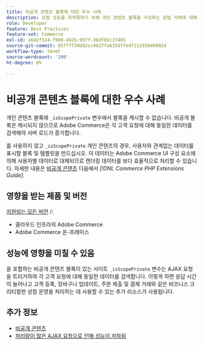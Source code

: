```yaml
---
title: 비공개 콘텐츠 블록에 대한 우수 사례
description: 상점 성능을 최적화하기 위해 개인 콘텐츠 블록을 구성하는 모범 사례에 대해 알아봅니다.
role: Developer
feature: Best Practices
feature-set: Commerce
exl-id: a6d2f324-f9b9-4b2b-997f-36df02c37465
source-git-commit: 95ffff39d82cc9027fa633dffedf15193040802d
workflow-type: tm+mt
source-wordcount: '200'
ht-degree: 0%

---
```


# 비공개 콘텐츠 블록에 대한 우수 사례

개인 콘텐츠 블록에 `_isScopePrivate` 변수에서 블록을 캐시할 수 없습니다. 비공개 블록은 캐시되지 않으므로 Adobe Commerce은 각 고객 요청에 대해 동일한 데이터를 검색해야 서버 로드가 증가합니다.

를 사용하지 않고 `_isScopePrivate` 개인 콘텐츠의 경우, 사용자와 관계없는 데이터를 표시할 블록 및 템플릿을 만드십시오. 이 데이터는 Adobe Commerce UI 구성 요소에 의해 사용자별 데이터로 대체되므로 렌더링 데이터를 보다 효율적으로 처리할 수 있습니다. 자세한 내용은 [비공개 콘텐츠](https://developer.adobe.com/commerce/php/development/cache/page/private-content/) 다음에서 _[!DNL Commerce PHP Extensions Guide]_.

## 영향을 받는 제품 및 버전

[지원되는 모든 버전](../../../release/versions.md) /:

- 클라우드 인프라의 Adobe Commerce
- Adobe Commerce 온-프레미스

## 성능에 영향을 미칠 수 있음

을 포함하는 비공개 콘텐츠 블록이 있는 사이트 `_isScopePrivate` 변수는 AJAX 요청을 트리거하여 각 고객 요청에 대해 동일한 데이터를 검색합니다. 이렇게 하면 응답 시간이 늘어나고 고객 등록, 장바구니 업데이트, 주문 제출 및 결제 거래와 같은 비즈니스 크리티컬한 상점 운영을 처리하는 데 사용할 수 있는 추가 리소스가 사용됩니다.

## 추가 정보

- [비공개 콘텐츠](../../../performance/configuration.md#client-side-optimization-settings)
- [처리량이 많은 AJAX 요청으로 인해 성능이 저하됨](https://experienceleague.adobe.com/docs/commerce-knowledge-base/kb/troubleshooting/miscellaneous/high-throughput-ajax-requests-cause-poor-performance.html)
